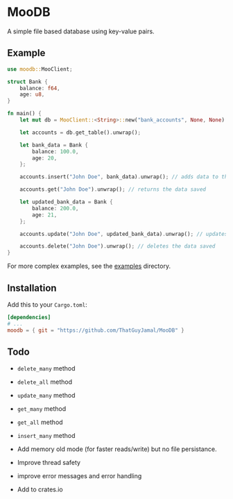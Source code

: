 # MooDB

A simple file based database using key-value pairs.

## Example

```rs
use moodb::MooClient;

struct Bank {
    balance: f64,
    age: u8,
}

fn main() {
    let mut db = MooClient::<String>::new("bank_accounts", None, None).unwrap();

    let accounts = db.get_table().unwrap();

    let bank_data = Bank {
        balance: 100.0,
        age: 20,
    };

    accounts.insert("John Doe", bank_data).unwrap(); // adds data to the db

    accounts.get("John Doe").unwrap(); // returns the data saved

    let updated_bank_data = Bank {
        balance: 200.0,
        age: 21,
    };

    accounts.update("John Doe", updated_bank_data).unwrap(); // updates the data saved

    accounts.delete("John Doe").unwrap(); // deletes the data saved
}

```

For more complex examples, see the [examples](./examples) directory.

## Installation

Add this to your `Cargo.toml`:

```toml
[dependencies]
# ...
moodb = { git = "https://github.com/ThatGuyJamal/MooDB" }
```

## Todo

- `delete_many` method
- `delete_all` method
- `update_many` method
- `get_many` method
- `get_all` method
- `insert_many` method

- Add memory old mode (for faster reads/write) but no file persistance.
- Improve thread safety
- improve error messages and error handling
- Add to crates.io
